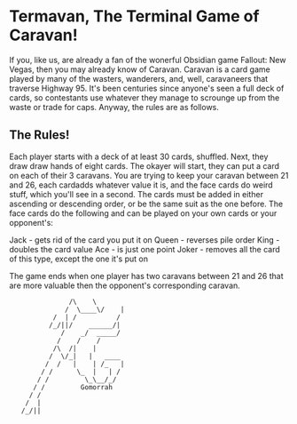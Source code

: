 # Termavan, The Terminal Game of Caravan!

If you, like us, are already a fan of the wonerful Obsidian game Fallout: New Vegas, then you may already know of Caravan.
Caravan is a card game played by many of the wasters, wanderers, and, well, caravaneers that traverse Highway 95. It's been centuries since
anyone's seen a full deck of cards, so contestants use whatever they manage to scrounge up from the waste or trade for caps. Anyway, the rules
are as follows.

## The Rules!

Each player starts with a deck of at least 30 cards, shuffled. Next, they draw draw hands of eight cards. The okayer will start, they can put
a card on each of their 3 caravans. You are trying to keep your caravan between 21 and 26, each cardadds whatever value it is, and the face cards
do weird stuff, which you'll see in a second. The cards must be added in either ascending or descending order, or be the same suit as the one before.
The face cards do the following and can be played on your own cards or your opponent's:

Jack - gets rid of the card you put it on
Queen - reverses pile order
King - doubles the card value
Ace - is just one point
Joker - removes all the card of this type, except the one it's put on

The game ends when one player has two caravans between 21 and 26 that are more valuable then the opponent's corresponding caravan.
            


         
                   /\    \ 
                  /  \____\/    |
               /  | /          /
              /_/||/    ______/|
                 /    _/  _____/
                /    /    /
               /\  /|    |
              /  \/_|   |   ____
             /  /   |    | /_   |
            / /      \_  |   | / 
           / /         \_\__/_/
          / /         Gomorrah
         / /
        /  |
       /_/||
